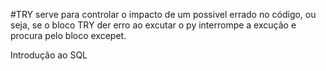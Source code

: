 #TRY serve para controlar o impacto de um possivel errado no código, ou seja, se o bloco TRY der erro ao excutar o py interrompe a excução e procura pelo bloco excepet.

Introdução ao SQL

